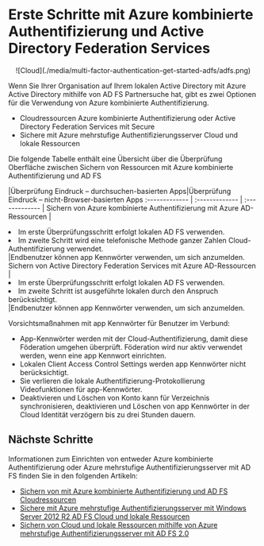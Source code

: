 <properties
    pageTitle="Azure MFA und AD FS | Microsoft Azure"
    description="Dies ist die Seite, die beschreibt, wie Sie erste Schritte mit Azure MFA und AD FS mehrstufige Azure-Authentifizierung."
    services="multi-factor-authentication"
    documentationCenter=""
    authors="kgremban"
    manager="femila"
    editor="yossib"/>

<tags
    ms.service="multi-factor-authentication"
    ms.workload="identity"
    ms.tgt_pltfrm="na"
    ms.devlang="na" ms.topic="get-started-article"
    ms.date="10/17/2016"
    ms.author="kgremban"/>

# <a name="getting-started-with-azure-multi-factor-authentication-and-active-directory-federation-services"></a>Erste Schritte mit Azure kombinierte Authentifizierung und Active Directory Federation Services



<center>![Cloud](./media/multi-factor-authentication-get-started-adfs/adfs.png)</center>

Wenn Sie Ihrer Organisation auf Ihrem lokalen Active Directory mit Azure Active Directory mithilfe von AD FS Partnersuche hat, gibt es zwei Optionen für die Verwendung von Azure kombinierte Authentifizierung.

- Cloudressourcen Azure kombinierte Authentifizierung oder Active Directory Federation Services mit Secure
- Sichere mit Azure mehrstufige Authentifizierungsserver Cloud und lokale Ressourcen

Die folgende Tabelle enthält eine Übersicht über die Überprüfung Oberfläche zwischen Sichern von Ressourcen mit Azure kombinierte Authentifizierung und AD FS

|Überprüfung Eindruck – durchsuchen-basierten Apps|Überprüfung Eindruck – nicht-Browser-basierten Apps
:------------- | :------------- | :------------- |
Sichern von Azure kombinierte Authentifizierung mit Azure AD-Ressourcen |<li>Im erste Überprüfungsschritt erfolgt lokalen AD FS verwenden.</li> <li>Im zweite Schritt wird eine telefonische Methode ganzer Zahlen Cloud-Authentifizierung verwendet.</li>|Endbenutzer können app Kennwörter verwenden, um sich anzumelden.
Sichern von Active Directory Federation Services mit Azure AD-Ressourcen |<li>Im erste Überprüfungsschritt erfolgt lokalen AD FS verwenden.</li><li>Im zweite Schritt ist ausgeführte lokalen durch den Anspruch berücksichtigt.</li>|Endbenutzer können app Kennwörter verwenden, um sich anzumelden.

Vorsichtsmaßnahmen mit app Kennwörter für Benutzer im Verbund:

- App-Kennwörter werden mit der Cloud-Authentifizierung, damit diese Föderation umgehen überprüft. Föderation wird nur aktiv verwendet werden, wenn eine app Kennwort einrichten.
- Lokalen Client Access Control Settings werden app Kennwörter nicht berücksichtigt.
- Sie verlieren die lokale Authentifizierung-Protokollierung Videofunktionen für app-Kennwörter.
- Deaktivieren und Löschen von Konto kann für Verzeichnis synchronisieren, deaktivieren und Löschen von app Kennwörter in der Cloud Identität verzögern bis zu drei Stunden dauern.

## <a name="next-steps"></a>Nächste Schritte

Informationen zum Einrichten von entweder Azure kombinierte Authentifizierung oder Azure mehrstufige Authentifizierungsserver mit AD FS finden Sie in den folgenden Artikeln:

- [Sichern von mit Azure kombinierte Authentifizierung und AD FS Cloudressourcen](multi-factor-authentication-get-started-adfs-cloud.md)
- [Sichere mit Azure mehrstufige Authentifizierungsserver mit Windows Server 2012 R2 AD FS Cloud und lokale Ressourcen](multi-factor-authentication-get-started-adfs-w2k12.md)
- [Sichern von Cloud und lokale Ressourcen mithilfe von Azure mehrstufige Authentifizierungsserver mit AD FS 2.0](multi-factor-authentication-get-started-adfs-adfs2.md)
